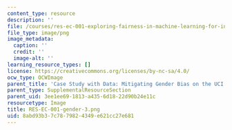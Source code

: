 ```yaml
---
content_type: resource
description: ''
file: /courses/res-ec-001-exploring-fairness-in-machine-learning-for-international-development-spring-2020/8abd93b37c7879824349e621cc27e681_RES-EC-001-gender-3.png
file_type: image/png
image_metadata:
  caption: ''
  credit: ''
  image-alt: ''
learning_resource_types: []
license: https://creativecommons.org/licenses/by-nc-sa/4.0/
ocw_type: OCWImage
parent_title: 'Case Study with Data: Mitigating Gender Bias on the UCI Adult Database'
parent_type: SupplementalResourceSection
parent_uid: 3ee1ee69-1813-a435-6d18-22d90b24e11c
resourcetype: Image
title: RES-EC-001-gender-3.png
uid: 8abd93b3-7c78-7982-4349-e621cc27e681
---
```

